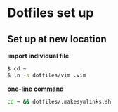 # Dotfiles set up

## Set up at new location

**import individual file**
~~~bash
$ cd ~
$ ln -s dotfiles/vim .vim
~~~

**one-line command**
~~~bash
cd ~ && dotfiles/.makesymlinks.sh
~~~
